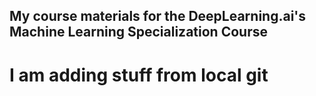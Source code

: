## My course materials for the DeepLearning.ai's Machine Learning Specialization Course

# I am adding stuff from local git